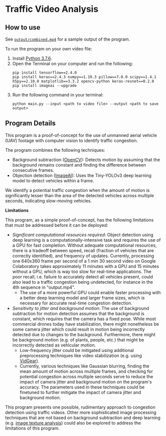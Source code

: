 # Traffic Video Analysis

## How to use

See [`output/combined.mp4`](output/combined.mp4) for a sample output of the program. 

To run the program on your own video file:
1. Install [Python 3.7.6](https://www.python.org/downloads/release/python-376/).
2. Open the Terminal on your computer and run the following:
    ```
    pip install tensorflow==2.4.0
    pip install keras==2.4.3 numpy==1.19.3 pillow==7.0.0 scipy==1.4.1 h5py==2.10.0 matplotlib==3.3.2 opencv-python keras-resnet==0.2.0
    pip install imageai --upgrade
    ```
3. Run the following command in your terminal:
    ```
    python main.py --input <path to video file> --output <path to save output>
    ```


## Program Details

This program is a proof-of-concept for the use of unmanned aerial vehicle (UAV) footage with computer vision to identify traffic congestion.

The program combines the following techniques:
- Background subtraction ([OpenCV](https://docs.opencv.org/3.4/d1/dc5/tutorial_background_subtraction.html)): Detects motion by assuming that the background remains constant and finding the difference between consecutive frames.
- Objection detection ([ImageAI](https://github.com/OlafenwaMoses/ImageAI/blob/master/imageai/Detection/README.md)): Uses the Tiny-YOLOv3 deep learning model to detect vehicles within a frame.

We identify a potential traffic congestion when the amount of motion is significantly lesser than the area of the detected vehicles across multiple seconds, indicating slow-moving vehicles.

**Limitations**

This program, as a simple proof-of-concept, has the following limitations that must be addressed before it can be deployed:
- _Significant computational resources required_: Object detection using deep learning is a computationally-intensive task and requires the use of a GPU for fast completion. Without adequate computational resources, there is a tradeoff between speed, recall (fraction of vehicles that are correctly identified), and frequency of updates. Currently, processing one 640x360 frame per second of a 1 min 30 second video on Google Colaboratory takes approximately 11 minutes with a GPU and 15 minutes without a GPU, which is way too slow for real-time applications. The poor recall, i.e. failure to accurately detect all vehicles present, could also lead to a traffic congestion being undetected, for instance in the 4th sequence in "output.mp4". 
    - The use of a more powerful GPU could enable faster processing with a better deep learning model and larger frame sizes, which is necessary for accurate real-time congestion detection.
- _Sensitivity to jitter and background motion_: The use of background subtraction for motion detection assumes that the background is constant, which requires that the camera has a fixed pose. While most commercial drones today have stabilization, there might nonetheless be some camera jitter which could result in motion being incorrectly detected due to changes to the background. Furthermore, there might be background motion (e.g. of plants, people, etc.) that might be incorrectly detected as vehicular motion. 
    - Low-frequency jitter could be mitigated using additional preprocessing techniques like video stabilization (e.g. using [VidGear](https://github.com/abhiTronix/vidgear#videogear)).
    - Currently, various techniques like Gaussian blurring, finding the mean amount of motion across multiple frames, and checking for potential congestion across multiple seconds serve to reduce the impact of camera jitter and background motion on the program's accuracy. The parameters used in these techniques could be finetuned to further mitigate the impact of camera jitter and background motion. 

This program presents one possible, rudimentary approach to congestion detection using traffic videos. Other more sophisticated image processing techniques that are not based on background subtraction and deep learning (e.g. [image texture analysis](https://www.sciencedirect.com/science/article/pii/S1877705816002630)) could also be explored to address the limitations of this program. 
